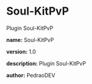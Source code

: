 # Soul-KitPvP
Plugin Soul-KitPvP

**name:** Soul-KitPvP

**version:** 1.0

**description:** Plugin Soul-KitPvP

**author:** PedraoDEV
